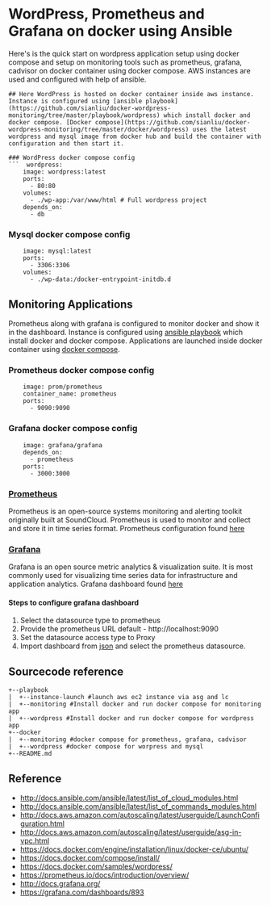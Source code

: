 # WordPress, Prometheus and Grafana on docker using Ansible

Here's is the quick start on wordpress application setup using docker compose and setup on monitoring tools such as prometheus, grafana, cadvisor on docker container using docker compose. AWS instances are used and configured with help of ansible.

```
## Here WordPress is hosted on docker container inside aws instance. Instance is configured using [ansible playbook](https://github.com/sianliu/docker-wordpress-monitoring/tree/master/playbook/wordpress) which install docker and docker compose. [Docker compose](https://github.com/sianliu/docker-wordpress-monitoring/tree/master/docker/wordpress) uses the latest wordpress and mysql image from docker hub and build the container with configuration and then start it.

### WordPress docker compose config
```  wordpress:
    image: wordpress:latest
    ports:
      - 80:80
    volumes:
      - ./wp-app:/var/www/html # Full wordpress project
    depends_on:
      - db
```

### Mysql docker compose config
```  db:
    image: mysql:latest
    ports:
      - 3306:3306
    volumes:
      - ./wp-data:/docker-entrypoint-initdb.d
```

## Monitoring Applications
Prometheus along with grafana is configured to monitor docker and show it in the dashboard. Instance is configured using [ansible playbook](https://github.com/sianliu/docker-wordpress-monitoring/tree/develop/playbook/monitoring) which install docker and docker compose. Applications are launched inside docker container using [docker compose](https://github.com/sianliu/docker-wordpress-monitoring/tree/master/docker/monitoring).

### Prometheus docker compose config
``` prometheus:
    image: prom/prometheus
    container_name: prometheus
    ports:
      - 9090:9090
```

### Grafana docker compose config
```  grafana:
    image: grafana/grafana
    depends_on:
      - prometheus
    ports:
      - 3000:3000
```

### [Prometheus](https://prometheus.io)
Prometheus is an open-source systems monitoring and alerting toolkit originally built at SoundCloud. Prometheus is used to monitor and collect and store it in time series format. Prometheus configuration found [here](https://github.com/sianliu/docker-wordpress-monitoring/tree/master/docker/monitoring/prometheus)

### [Grafana](https://grafana.com/)
Grafana is an open source metric analytics & visualization suite. It is most commonly used for visualizing time series data for infrastructure and application analytics. Grafana dashboard found [here](https://github.com/sianliu/docker-wordpress-monitoring/tree/master/docker/monitoring/dashboards)

#### Steps to configure grafana dashboard
1. Select the datasource type to prometheus
2. Provide the prometheus URL default - http://localhost:9090
3. Set the datasource access type to Proxy
4. Import dashboard from [json](https://github.com/sianliu/docker-wordpress-monitoring/tree/master/docker/monitoring/dashboards/docker_monitoring.json) and select the prometheus datasource.

## Sourcecode reference
```
+--playbook
|  +--instance-launch #launch aws ec2 instance via asg and lc
|  +--monitoring #Install docker and run docker compose for monitoring app
|  +--wordpress #Install docker and run docker compose for wordpress app
+--docker
|  +--monitoring #docker compose for prometheus, grafana, cadvisor
|  +--wordpress #docker compose for worpress and mysql
+--README.md
```

## Reference
* http://docs.ansible.com/ansible/latest/list_of_cloud_modules.html
* http://docs.ansible.com/ansible/latest/list_of_commands_modules.html
* http://docs.aws.amazon.com/autoscaling/latest/userguide/LaunchConfiguration.html
* http://docs.aws.amazon.com/autoscaling/latest/userguide/asg-in-vpc.html
* https://docs.docker.com/engine/installation/linux/docker-ce/ubuntu/
* https://docs.docker.com/compose/install/
* https://docs.docker.com/samples/wordpress/
* https://prometheus.io/docs/introduction/overview/
* http://docs.grafana.org/
* https://grafana.com/dashboards/893
